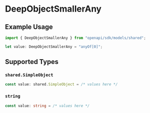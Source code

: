 # DeepObjectSmallerAny

## Example Usage

```typescript
import { DeepObjectSmallerAny } from "openapi/sdk/models/shared";

let value: DeepObjectSmallerAny = "anyOf[0]";
```

## Supported Types

### `shared.SimpleObject`

```typescript
const value: shared.SimpleObject = /* values here */
```

### `string`

```typescript
const value: string = /* values here */
```

